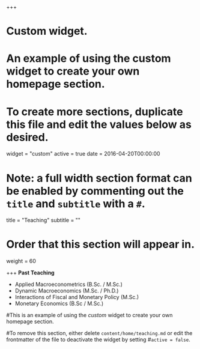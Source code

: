 +++
# Custom widget.
# An example of using the custom widget to create your own homepage section.
# To create more sections, duplicate this file and edit the values below as desired.
widget = "custom"
active = true
date = 2016-04-20T00:00:00

# Note: a full width section format can be enabled by commenting out the `title` and `subtitle` with a `#`.
title = "Teaching"
subtitle = ""

# Order that this section will appear in.
weight = 60

+++
**Past Teaching**
* Applied Macroeconometrics (B.Sc. / M.Sc.)
* Dynamic Macroeconomics (M.Sc. / Ph.D.)
* Interactions of Fiscal and Monetary Policy (M.Sc.)
* Monetary Economics (B.Sc / M.Sc.)

#This is an example of using the *custom* widget to create your own homepage section.

#To remove this section, either delete `content/home/teaching.md` or edit the frontmatter of the file to deactivate the widget by setting #`active = false`.
